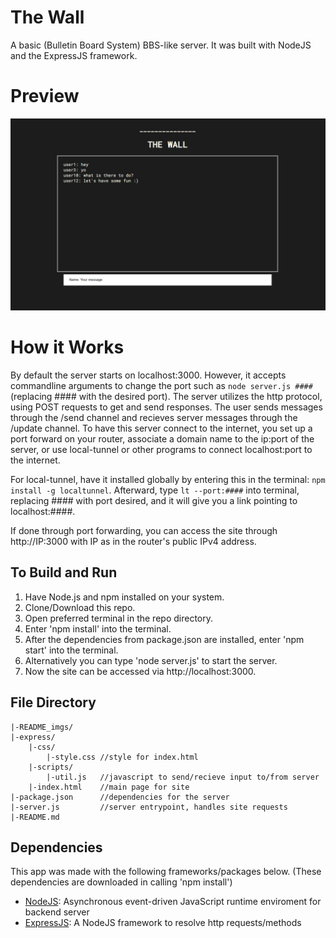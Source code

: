 # The Wall

A basic (Bulletin Board System) BBS-like server. It was built with NodeJS and the ExpressJS framework.

# Preview

![thumbnail](README_imgs/wall_board.png)

# How it Works

By default the server starts on localhost:3000. However, it accepts commandline arguments to change the port such as ```node server.js ####``` (replacing #### with the desired port).
The server utilizes the http protocol, using POST requests to get and send responses. The user sends messages through the /send channel and recieves server messages through the /update channel.
To have this server connect to the internet, you set up a port forward on your router, associate a domain name to the ip:port of the server, or use local-tunnel or other programs to connect localhost:port to the internet. 

For local-tunnel, have it installed globally by entering this in the terminal: ```npm install -g localtunnel```.
Afterward, type ```lt --port:####``` into terminal, replacing #### with port desired, and it will give you a link pointing to localhost:####.

If done through port forwarding, you can access the site through http://IP:3000 with IP as in the router's public IPv4 address.

## To Build and Run
1. Have Node.js and npm installed on your system.
2. Clone/Download this repo.
3. Open preferred terminal in the repo directory.
4. Enter 'npm install' into the terminal.
5. After the dependencies from package.json are installed, enter 'npm start' into the terminal.
6. Alternatively you can type 'node server.js' to start the server.
7. Now the site can be accessed via http://localhost:3000.

## File Directory
```
|-README_imgs/
|-express/
	|-css/
		|-style.css	//style for index.html
	|-scripts/
		|-util.js	//javascript to send/recieve input to/from server
	|-index.html	//main page for site
|-package.json		//dependencies for the server
|-server.js			//server entrypoint, handles site requests
|-README.md
```

## Dependencies
This app was made with the following frameworks/packages below. (These dependencies are downloaded in calling 'npm install')
- [NodeJS](http://nodejs.org): Asynchronous event-driven JavaScript runtime enviroment for backend server
- [ExpressJS](http://expressjs.com): A NodeJS framework to resolve http requests/methods